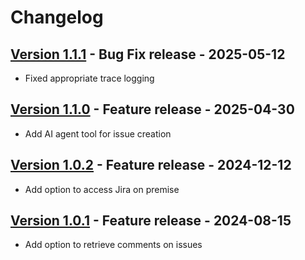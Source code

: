 # Changelog
## [Version 1.1.1](https://github.com/dataiku/dss-plugin-jira/releases/tag/v1.1.1) - Bug Fix release - 2025-05-12

- Fixed appropriate trace logging

## [Version 1.1.0](https://github.com/dataiku/dss-plugin-jira/releases/tag/v1.1.0) - Feature release - 2025-04-30

- Add AI agent tool for issue creation

## [Version 1.0.2](https://github.com/dataiku/dss-plugin-jira/releases/tag/v1.0.2) - Feature release - 2024-12-12

- Add option to access Jira on premise

## [Version 1.0.1](https://github.com/dataiku/dss-plugin-jira/releases/tag/v1.0.1) - Feature release - 2024-08-15

- Add option to retrieve comments on issues
